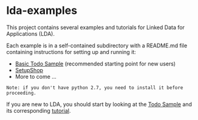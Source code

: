 lda-examples
============

This project contains several examples and tutorials for Linked Data for Applications (LDA).

Each example is in a self-contained subdirectory with a README.md file containing instructions for setting up and running it:

* [Basic Todo Sample](/ld4apps/lda-examples/blob/master/todo/README.md) (recommended starting point for new users)
* [SetupShop](/ld4apps/lda-examples/blob/master/setupshop/README.md)
* More to come ...

`Note: if you don't have python 2.7, you need to install it before proceeding.`

If you are new to LDA, you should start by looking at the [Todo Sample](/ld4apps/lda-examples/blob/master/todo/README.md)
and its corresponding [tutorial](http://ld4apps.github.io/developing-lda-applications/index.html).
